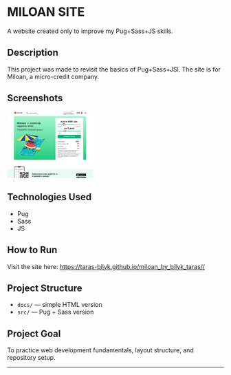 # MILOAN SITE

A website created only to improve my Pug+Sass+JS skills.

## Description
This project was made to revisit the basics of Pug+Sass+JSl.
The site is for Miloan, a micro-credit company.

## Screenshots
<img src="src/img/scr/scr_1.png" width="200">

## Technologies Used
- Pug
- Sass
- JS

## How to Run
<div>Visit the site here: <a href="https://taras-bilyk.github.io/miloan_by_bilyk_taras/">https://taras-bilyk.github.io/miloan_by_bilyk_taras//</a></div>


## Project Structure
- `docs/` — simple HTML version
- `src/` — Pug + Sass version

## Project Goal
To practice web development fundamentals, layout structure, and repository setup.

---


